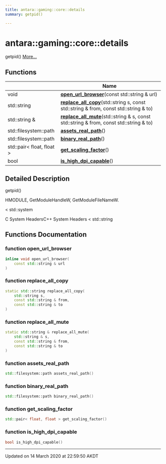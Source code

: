 ```yaml
---
title: antara::gaming::core::details
summary: getpid()  

---
```


# antara::gaming::core::details




getpid()  [More...](#detailed-description)








## Functions

|                | Name           |
| -------------- | -------------- |
| void | **[open_url_browser](Namespaces/namespaceantara_1_1gaming_1_1core_1_1details.md#function-open_url_browser)**(const std::string & url)  |
| std::string | **[replace_all_copy](Namespaces/namespaceantara_1_1gaming_1_1core_1_1details.md#function-replace_all_copy)**(std::string s, const std::string & from, const std::string & to)  |
| std::string & | **[replace_all_mute](Namespaces/namespaceantara_1_1gaming_1_1core_1_1details.md#function-replace_all_mute)**(std::string & s, const std::string & from, const std::string & to)  |
| std::filesystem::path | **[assets_real_path](Namespaces/namespaceantara_1_1gaming_1_1core_1_1details.md#function-assets_real_path)**()  |
| std::filesystem::path | **[binary_real_path](Namespaces/namespaceantara_1_1gaming_1_1core_1_1details.md#function-binary_real_path)**()  |
| std::pair< float, float > | **[get_scaling_factor](Namespaces/namespaceantara_1_1gaming_1_1core_1_1details.md#function-get_scaling_factor)**()  |
| bool | **[is_high_dpi_capable](Namespaces/namespaceantara_1_1gaming_1_1core_1_1details.md#function-is_high_dpi_capable)**()  |




## Detailed Description

getpid() 

























HMODULE, GetModuleHandleW, GetModuleFileNameW.

< std::system

C System HeadersC++ System Headers < std::string 




## Functions Documentation

### function open_url_browser

```cpp
inline void open_url_browser(
    const std::string & url
)
```




























### function replace_all_copy

```cpp
static std::string replace_all_copy(
    std::string s,
    const std::string & from,
    const std::string & to
)
```




























### function replace_all_mute

```cpp
static std::string & replace_all_mute(
    std::string & s,
    const std::string & from,
    const std::string & to
)
```




























### function assets_real_path

```cpp
std::filesystem::path assets_real_path()
```




























### function binary_real_path

```cpp
std::filesystem::path binary_real_path()
```




























### function get_scaling_factor

```cpp
std::pair< float, float > get_scaling_factor()
```




























### function is_high_dpi_capable

```cpp
bool is_high_dpi_capable()
```
































-------------------------------

Updated on 14 March 2020 at 22:59:50 AKDT
